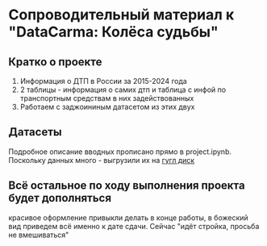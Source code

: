 # Сопроводительный материал к "DataCarma: Колёса судьбы"
## Кратко о проекте
1. Информация о ДТП в России за 2015-2024 года
2. 2 таблицы - информация о самих дтп и таблица с инфой по транспортным средствам в них задействованных 
3. Работаем с заджоининым датасетом из этих двух

## Датасеты
Подробное описание вводных прописано прямо в project.ipynb. Поскольку данных много - выгрузили их на [гугл диск](https://drive.google.com/drive/folders/1cdSHlo_h0s8AIMyd7tGbri-DYjB-0pdk?usp=sharing)

## Всё остальное по ходу выполнения проекта будет дополняться
красивое оформление привыкли делать в конце работы, в божеский вид приведем всё именно к дате сдачи. Сейчас "идёт стройка, просьба не вмешиваться"